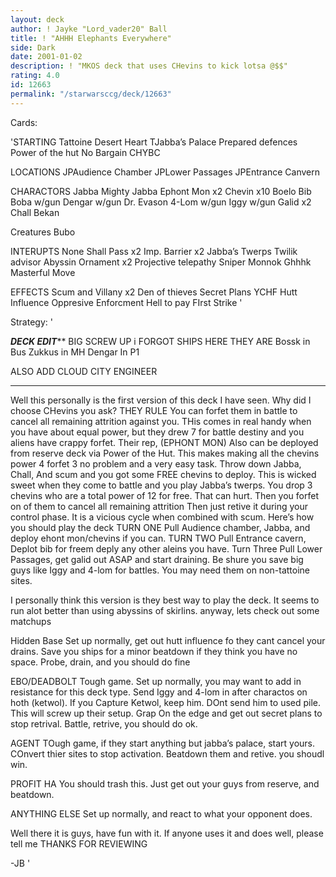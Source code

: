 ```yaml
---
layout: deck
author: ! Jayke "Lord_vader20" Ball
title: ! "AHHH Elephants Everywhere"
side: Dark
date: 2001-01-02
description: ! "MKOS deck that uses CHevins to kick lotsa @$$"
rating: 4.0
id: 12663
permalink: "/starwarsccg/deck/12663"
---
```

Cards: 

'STARTING
Tattoine Desert Heart
TJabba’s Palace
Prepared defences
Power of the hut
No Bargain
CHYBC

LOCATIONS
JPAudience Chamber
JPLower Passages
JPEntrance Canvern

CHARACTORS
Jabba
Mighty Jabba
Ephont Mon x2
Chevin x10
Boelo
Bib
Boba w/gun
Dengar w/gun
Dr. Evason
4-Lom w/gun
Iggy w/gun
Galid x2
Chall Bekan

Creatures
Bubo

INTERUPTS
None Shall Pass x2
Imp. Barrier x2
Jabba’s Twerps
Twilik advisor
Abyssin Ornament x2
Projective telepathy
Sniper
Monnok
Ghhhk
Masterful Move

EFFECTS
Scum and Villany x2
Den of thieves
Secret Plans
YCHF
Hutt Influence
Oppresive Enforcment
Hell to pay
FIrst Strike '

Strategy: '

*****DECK EDIT*******
BIG SCREW UP i FORGOT SHIPS HERE THEY ARE
Bossk in Bus
Zukkus in MH
Dengar In P1

ALSO ADD CLOUD CITY ENGINEER
*********************

Well this personally is the first version of this deck I have seen. Why did I choose CHevins you ask? THEY RULE You can forfet them in battle to cancel all remaining attrition against you. THis comes in real handy when you have about equal power, but they drew 7 for battle destiny and you aliens have crappy forfet. Their rep, (EPHONT MON) Also can be deployed from reserve deck via Power of the Hut. This makes making all the chevins power 4 forfet 3 no problem and a very easy task. Throw down Jabba, Chall, And scum and you got some FREE chevins to deploy. This is wicked sweet when they come to battle and you play Jabba’s twerps. You drop 3 chevins who are a total power of 12 for free. That can hurt. Then you forfet on of them to cancel all remaining attrition Then just retive it during your control phase. It is a vicious cycle when combined with scum.
Here’s how you should play the deck
TURN ONE Pull Audience chamber, Jabba, and deploy ehont mon/chevins if you can.
TURN TWO Pull Entrance cavern, Deplot bib for freem deply any other aleins you have.
Turn Three Pull Lower Passages, get galid out ASAP and start draining.
Be shure you save big guys like Iggy and 4-lom for battles. You may need them on non-tattoine sites.

I personally think this version is they best way to play the deck. It seems to run alot better than using abyssins of skirlins. anyway, lets check out some matchups

Hidden Base Set up normally, get out hutt influence fo they cant cancel your drains. Save you ships for a minor beatdown if they think you have no space. Probe, drain, and you should do fine

EBO/DEADBOLT Tough game. Set up normally, you may want to add in resistance for this deck type. Send Iggy and 4-lom in after charactos on hoth (ketwol). If you Capture Ketwol, keep him. DOnt send him to used pile. This will screw up their setup. Grap On the edge and get out secret plans to stop retrival. Battle, retrive, you should do ok.

AGENT TOugh game, if they start anything but jabba’s palace, start yours. COnvert thier sites to stop activation. Beatdown them and retive. you shoudl win.

PROFIT HA You should trash this. Just get out your guys from reserve, and beatdown.

ANYTHING ELSE Set up normally, and react to what your opponent does.

Well there it is guys, have fun with it. If anyone uses it and does well, please tell me THANKS FOR REVIEWING

-JB '
